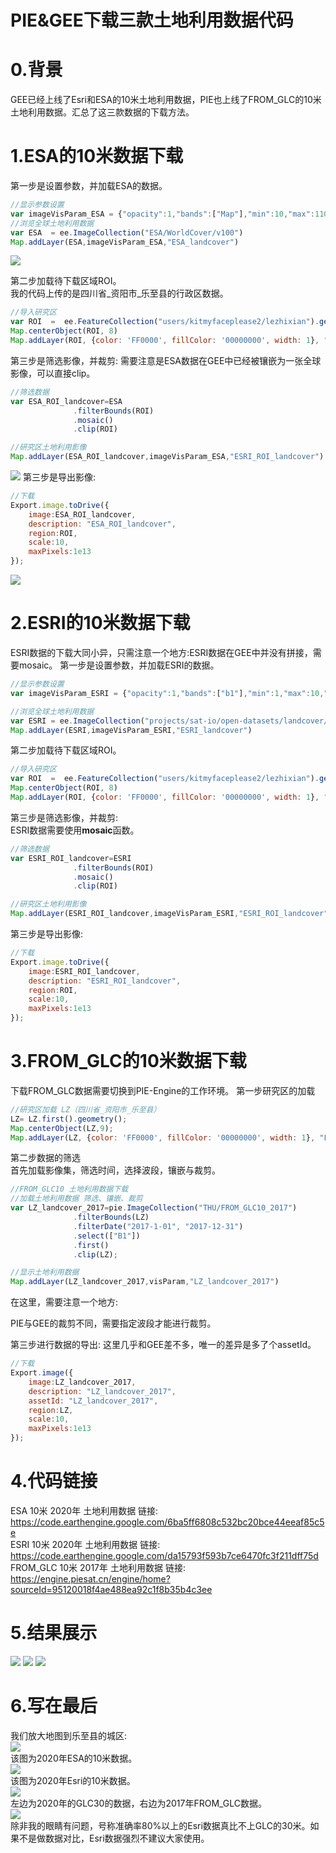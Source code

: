 # PIE&GEE下载三款土地利用数据代码

# 0.背景
GEE已经上线了Esri和ESA的10米土地利用数据，PIE也上线了FROM_GLC的10米土地利用数据。汇总了这三款数据的下载方法。

# 1.ESA的10米数据下载
第一步是设置参数，并加载ESA的数据。
```javascript
//显示参数设置
var imageVisParam_ESA = {"opacity":1,"bands":["Map"],"min":10,"max":110,"palette":["8dffda","14ff31","686dff","ff9b54","ff712d","ff66b4"]};
//浏览全球土地利用数据
var ESA  = ee.ImageCollection("ESA/WorldCover/v100")
Map.addLayer(ESA,imageVisParam_ESA,"ESA_landcover")
```
![](https://img-blog.csdnimg.cn/b0fb600cfaca46c4bc953e106c4787f2.gif)

第二步加载待下载区域ROI。  
我的代码上传的是四川省_资阳市_乐至县的行政区数据。
```javascript
//导入研究区
var ROI  =  ee.FeatureCollection("users/kitmyfaceplease2/lezhixian").geometry()
Map.centerObject(ROI, 8)
Map.addLayer(ROI, {color: 'FF0000', fillColor: '00000000', width: 1}, "ROI")
```
第三步是筛选影像，并裁剪:
需要注意是ESA数据在GEE中已经被镶嵌为一张全球影像，可以直接clip。
```javascript
//筛选数据             
var ESA_ROI_landcover=ESA
              .filterBounds(ROI)
              .mosaic()
              .clip(ROI)

//研究区土地利用影像
Map.addLayer(ESA_ROI_landcover,imageVisParam_ESA,"ESRI_ROI_landcover")
```
![](https://gitee.com/kitmyfaceplease/image_upload/raw/master/img/202110230219706.gif)
第三步是导出影像:
```javascript
//下载
Export.image.toDrive({
    image:ESA_ROI_landcover,
    description: "ESA_ROI_landcover",
    region:ROI,
    scale:10,
    maxPixels:1e13
});
```
![](https://gitee.com/kitmyfaceplease/image_upload/raw/master/img/202110230228079.png)

# 2.ESRI的10米数据下载
ESRI数据的下载大同小异，只需注意一个地方:ESRI数据在GEE中并没有拼接，需要mosaic。
第一步是设置参数，并加载ESRI的数据。
```javascript
//显示参数设置
var imageVisParam_ESRI = {"opacity":1,"bands":["b1"],"min":1,"max":10,"palette":["8dffda","14ff31","686dff","ff9b54","ff712d","ff66b4"]};

//浏览全球土地利用数据
var ESRI = ee.ImageCollection("projects/sat-io/open-datasets/landcover/ESRI_Global-LULC_10m")
Map.addLayer(ESRI,imageVisParam_ESRI,"ESRI_landcover")
```
第二步加载待下载区域ROI。
```javascript
//导入研究区
var ROI  =  ee.FeatureCollection("users/kitmyfaceplease2/lezhixian").geometry()
Map.centerObject(ROI, 8)
Map.addLayer(ROI, {color: 'FF0000', fillColor: '00000000', width: 1}, "ROI")
```
第三步是筛选影像，并裁剪:  
ESRI数据需要使用**mosaic**函数。
```javascript
//筛选数据             
var ESRI_ROI_landcover=ESRI
              .filterBounds(ROI)
              .mosaic()
              .clip(ROI)

//研究区土地利用影像
Map.addLayer(ESRI_ROI_landcover,imageVisParam_ESRI,"ESRI_ROI_landcover")
```

第三步是导出影像:
```javascript
//下载
Export.image.toDrive({
    image:ESRI_ROI_landcover,
    description: "ESRI_ROI_landcover",
    region:ROI,
    scale:10,
    maxPixels:1e13
});
```
# 3.FROM_GLC的10米数据下载
下载FROM_GLC数据需要切换到PIE-Engine的工作环境。
第一步研究区的加载  
```javascript
//研究区加载 LZ（四川省_资阳市_乐至县）
LZ= LZ.first().geometry(); 
Map.centerObject(LZ,9);    
Map.addLayer(LZ, {color: 'FF0000', fillColor: '00000000', width: 1}, "LZ")
```
第二步数据的筛选  
首先加载影像集，筛选时间，选择波段，镶嵌与裁剪。
```javascript
//FROM_GLC10 土地利用数据下载                  
//加载土地利用数据 筛选、镶嵌、裁剪  
var LZ_landcover_2017=pie.ImageCollection("THU/FROM_GLC10_2017")
              .filterBounds(LZ)
              .filterDate("2017-1-01", "2017-12-31")
              .select(["B1"])
              .first()
              .clip(LZ);

//显示土地利用数据
Map.addLayer(LZ_landcover_2017,visParam,"LZ_landcover_2017")
```
在这里，需要注意一个地方:  

PIE与GEE的裁剪不同，需要指定波段才能进行裁剪。  

第三步进行数据的导出:
这里几乎和GEE差不多，唯一的差异是多了个assetId。
```javascript
//下载
Export.image({
    image:LZ_landcover_2017,
    description: "LZ_landcover_2017",
    assetId: "LZ_landcover_2017",
    region:LZ,
    scale:10,
    maxPixels:1e13
});
```

# 4.代码链接
ESA 10米 2020年 土地利用数据 链接:  
https://code.earthengine.google.com/6ba5ff6808c532bc20bce44eeaf85c5e  
ESRI 10米 2020年 土地利用数据 链接:  
https://code.earthengine.google.com/da15793f593b7ce6470fc3f211dff75d  
FROM_GLC 10米 2017年 土地利用数据 链接:    
https://engine.piesat.cn/engine/home?sourceId=95120018f4ae488ea92c1f8b35b4c3ee

# 5.结果展示
![](https://gitee.com/kitmyfaceplease/image_upload/raw/master/image/20211016234758.png)
![](https://gitee.com/kitmyfaceplease/image_upload/raw/master/img/202110230303422.png)
![](https://gitee.com/kitmyfaceplease/image_upload/raw/master/img/202110230303823.png)

# 6.写在最后
我们放大地图到乐至县的城区:    
![](https://gitee.com/kitmyfaceplease/image_upload/raw/master/img/202110230310686.png)  
该图为2020年ESA的10米数据。  
![](https://gitee.com/kitmyfaceplease/image_upload/raw/master/img/202110230309895.png)  
该图为2020年Esri的10米数据。  
![](https://gitee.com/kitmyfaceplease/image_upload/raw/master/image/20211016235013.png)  
左边为2020年的GLC30的数据，右边为2017年FROM_GLC数据。    
![](https://gitee.com/kitmyfaceplease/image_upload/raw/master/img/202110230315679.png)      
除非我的眼睛有问题，号称准确率80%以上的Esri数据真比不上GLC的30米。如果不是做数据对比，Esri数据强烈不建议大家使用。  
